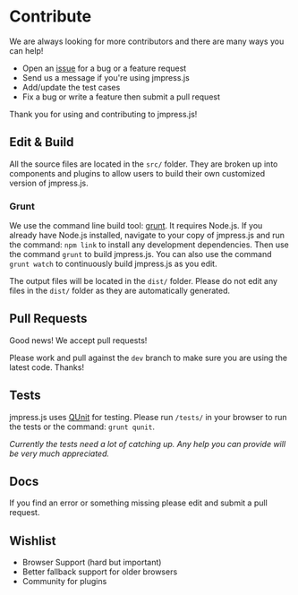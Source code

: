 # Contribute
We are always looking for more contributors and there are many ways you can
help!

* Open an [issue](https://github.com/shama/jmpress.js/issues) for a bug or a
  feature request
* Send us a message if you're using jmpress.js
* Add/update the test cases
* Fix a bug or write a feature then submit a pull request

Thank you for using and contributing to jmpress.js!

## Edit &amp; Build
All the source files are located in the `src/` folder. They are broken up into
components and plugins to allow users to build their own customized version of
jmpress.js.

### Grunt
We use the command line build tool: [grunt](https://github.com/cowboy/grunt). It
requires Node.js. If you already have Node.js installed, navigate to
your copy of jmpress.js and run the command: `npm link` to install any
development dependencies. Then use the command `grunt` to build jmpress.js. You
can also use the command `grunt watch` to continuously build jmpress.js as you
edit.

The output files will be located in the `dist/` folder. Please do not edit any
files in the `dist/` folder as they are automatically generated.

## Pull Requests
Good news! We accept pull requests!

Please work and pull against the `dev` branch to make sure you are using the
latest code. Thanks!

## Tests
jmpress.js uses [QUnit](http://docs.jquery.com/QUnit) for testing. Please run
`/tests/` in your browser to run the tests or the command: `grunt qunit`.

*Currently the tests need a lot of catching up. Any help you can provide will
be very much appreciated.*

## Docs
If you find an error or something missing please edit and submit a pull request.

## Wishlist

* Browser Support (hard but important)
* Better fallback support for older browsers
* Community for plugins
